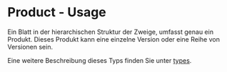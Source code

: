 # Product - Usage

Ein Blatt in der hierarchischen Struktur der Zweige, umfasst genau ein Produkt.
Dieses Produkt kann eine einzelne Version oder eine Reihe von Versionen sein.

Eine weitere Beschreibung dieses Typs finden Sie unter [types](types/full_product_name-usage.de.md).
